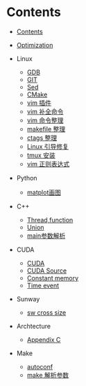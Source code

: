 # Contents
<!-- toc -->

* [Contents](README.md)

* [Optimization](optimize.md)

* Linux
  - [GDB](Linux/gdb.md)
  - [GIT](Linux/git.md)
  - [Sed](Linux/sed.md)
  - [CMake](Linux/cmake.md)
  - [vim 插件](Linux/vimBundle.md)
  - [vim 补全命令](Linux/vimComplete.md)
  - [vim 命令整理](Linux/vimCommand.md)
  - [makefile 整理](Linux/make.md)
  - [ctags 整理](Linux/ctags.md)
  - [Linux 引导修复](Linux/boot.md)
  - [tmux 安装](Linux/tmux.md)
  - [vim 正则表达式](Linux/vimRegExp.md)
  
* Python
  - [matplot画图](Python/matplot.md)

* C++
  - [Thread,function](C/thread.md)
  - [Union](C/union.md)
  - [main参数解析](C/getopt.md)

* CUDA
  - [CUDA](CUDA/cuda.md)
  - [CUDA Source](CUDA/cudaSrc.md)
  - [Constant memory](CUDA/constantMem.md)
  - [Time event](CUDA/timeEvent.md)

* Sunway
  - [sw cross size](SW/swCross.md)

* Archtecture
  - [Appendix C](Architecture/AppendixC.md)

* Make
  - [autoconf](Make/autoconf.md)
  - [make 解析参数](Make/makepara.md)